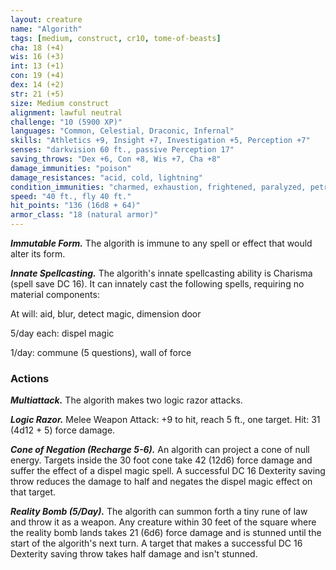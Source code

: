 ```yaml
---
layout: creature
name: "Algorith"
tags: [medium, construct, cr10, tome-of-beasts]
cha: 18 (+4)
wis: 16 (+3)
int: 13 (+1)
con: 19 (+4)
dex: 14 (+2)
str: 21 (+5)
size: Medium construct
alignment: lawful neutral
challenge: "10 (5900 XP)"
languages: "Common, Celestial, Draconic, Infernal"
skills: "Athletics +9, Insight +7, Investigation +5, Perception +7"
senses: "darkvision 60 ft., passive Perception 17"
saving_throws: "Dex +6, Con +8, Wis +7, Cha +8"
damage_immunities: "poison"
damage_resistances: "acid, cold, lightning"
condition_immunities: "charmed, exhaustion, frightened, paralyzed, petrified, poisoned"
speed: "40 ft., fly 40 ft."
hit_points: "136 (16d8 + 64)"
armor_class: "18 (natural armor)"
---
```


***Immutable Form.*** The algorith is immune to any spell or effect that would alter its form.

***Innate Spellcasting.*** The algorith's innate spellcasting ability is Charisma (spell save DC 16). It can innately cast the following spells, requiring no material components:

At will: aid, blur, detect magic, dimension door

5/day each: dispel magic

1/day: commune (5 questions), wall of force

### Actions

***Multiattack.*** The algorith makes two logic razor attacks.

***Logic Razor.*** Melee Weapon Attack: +9 to hit, reach 5 ft., one target. Hit: 31 (4d12 + 5) force damage.

***Cone of Negation (Recharge 5-6).*** An algorith can project a cone of null energy. Targets inside the 30 foot cone take 42 (12d6) force damage and suffer the effect of a dispel magic spell. A successful DC 16 Dexterity saving throw reduces the damage to half and negates the dispel magic effect on that target.

***Reality Bomb (5/Day).*** The algorith can summon forth a tiny rune of law and throw it as a weapon. Any creature within 30 feet of the square where the reality bomb lands takes 21 (6d6) force damage and is stunned until the start of the algorith's next turn. A target that makes a successful DC 16 Dexterity saving throw takes half damage and isn't stunned.

